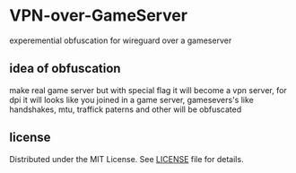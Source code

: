 # VPN-over-GameServer
experemential obfuscation for wireguard over a gameserver

## idea of obfuscation
make real game server but with special flag it will become a vpn server, for dpi it will looks like you joined in a game server, gamesevers's like handshakes, mtu, traffick paterns and other will be obfuscated
## license 

Distributed under the MIT License. See [LICENSE](LICENSE) file for details.
